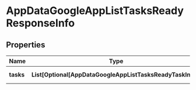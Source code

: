 # AppDataGoogleAppListTasksReadyResponseInfo


## Properties

| Name | Type | Description | Notes |
|------------ | ------------- | ------------- | -------------|
**tasks** | **List[Optional[AppDataGoogleAppListTasksReadyTaskInfo]]** | array of tasks |[optional]|